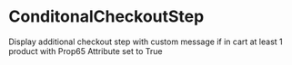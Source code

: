 # ConditonalCheckoutStep
Display additional checkout step with custom message if in cart at least 1 product with Prop65 Attribute set to True
